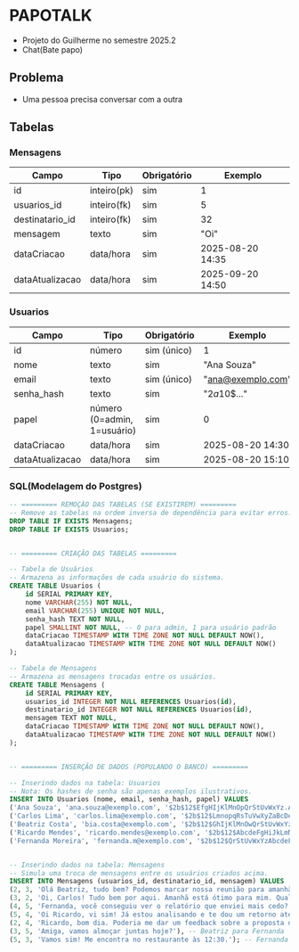 # PAPOTALK
- Projeto do Guilherme no semestre 2025.2
- Chat(Bate papo)

## Problema
- Uma pessoa precisa conversar com a outra
## Tabelas
### Mensagens
| Campo			        | Tipo		    | Obrigatório 	| Exemplo 			            |
|-----------------------|---------------|---------------|-------------------------------|
| id			        | inteiro(pk)	| sim		    | 1	  			                |
| usuarios_id		    | inteiro(fk)	| sim		    | 5	  			                |  
| destinatario_id	    | inteiro(fk)	| sim		    | 32	  			            |
| mensagem		        | texto		    | sim		    | "Oi"	  	                    |
| dataCriacao		    | data/hora	    | sim           | 2025-08-20 14:35		        |
| dataAtualizacao	    | data/hora	    | sim		    | 2025-09-20 14:50              |

### Usuarios
| Campo           | Tipo                          | Obrigatório | Exemplo            |
|-----------------|-------------------------------|-------------|--------------------|
| id              | número                        | sim (único) | 1                  |
| nome            | texto                         | sim         | "Ana Souza"        |
| email           | texto                         | sim (único) | "ana@exemplo.com"  |
| senha_hash      | texto                         | sim         | "$2a$10$..."       |
| papel           | número (0=admin, 1=usuário)   | sim         | 0                  |
| dataCriacao     | data/hora                     | sim         | 2025-08-20 14:30   |
| dataAtualizacao | data/hora                     | sim         | 2025-08-20 15:10   |

### SQL(Modelagem do Postgres)

```sql
-- ========= REMOÇÃO DAS TABELAS (SE EXISTIREM) =========
-- Remove as tabelas na ordem inversa de dependência para evitar erros.
DROP TABLE IF EXISTS Mensagens;
DROP TABLE IF EXISTS Usuarios;


-- ========= CRIAÇÃO DAS TABELAS =========

-- Tabela de Usuários
-- Armazena as informações de cada usuário do sistema.
CREATE TABLE Usuarios (
    id SERIAL PRIMARY KEY,
    nome VARCHAR(255) NOT NULL,
    email VARCHAR(255) UNIQUE NOT NULL,
    senha_hash TEXT NOT NULL,
    papel SMALLINT NOT NULL, -- 0 para admin, 1 para usuário padrão
    dataCriacao TIMESTAMP WITH TIME ZONE NOT NULL DEFAULT NOW(),
    dataAtualizacao TIMESTAMP WITH TIME ZONE NOT NULL DEFAULT NOW()
);

-- Tabela de Mensagens
-- Armazena as mensagens trocadas entre os usuários.
CREATE TABLE Mensagens (
    id SERIAL PRIMARY KEY,
    usuarios_id INTEGER NOT NULL REFERENCES Usuarios(id),
    destinatario_id INTEGER NOT NULL REFERENCES Usuarios(id),
    mensagem TEXT NOT NULL,
    dataCriacao TIMESTAMP WITH TIME ZONE NOT NULL DEFAULT NOW(),
    dataAtualizacao TIMESTAMP WITH TIME ZONE NOT NULL DEFAULT NOW()
);


-- ========= INSERÇÃO DE DADOS (POPULANDO O BANCO) =========

-- Inserindo dados na tabela: Usuarios
-- Nota: Os hashes de senha são apenas exemplos ilustrativos.
INSERT INTO Usuarios (nome, email, senha_hash, papel) VALUES
('Ana Souza', 'ana.souza@exemplo.com', '$2b$12$EfgHIjKlMnOpQrStUvWxYz.A1b2c3d4e5f6g7h8i9j0k', 0), -- Admin (ID: 1)
('Carlos Lima', 'carlos.lima@exemplo.com', '$2b$12$LmnopqRsTuVwXyZaBcDeFg.H1i2j3k4l5m6n7o8p9q0r', 1), -- Usuário (ID: 2)
('Beatriz Costa', 'bia.costa@exemplo.com', '$2b$12$GhIjKlMnOwQrStUvWxYz.A1b2c3d4e5f6g7h8i9j0k', 1),  -- Usuário (ID: 3)
('Ricardo Mendes', 'ricardo.mendes@exemplo.com', '$2b$12$AbcdeFgHiJkLmNoPqRsTu.V1w2x3y4z5a6b7c8d9e0f', 1),-- Usuário (ID: 4)
('Fernanda Moreira', 'fernanda.m@exemplo.com', '$2b$12$QrStUvWxYzAbcdeFgHiJk.L1m2n3o4p5q6r7s8t9u0v', 1); -- Usuário (ID: 5)


-- Inserindo dados na tabela: Mensagens
-- Simula uma troca de mensagens entre os usuários criados acima.
INSERT INTO Mensagens (usuarios_id, destinatario_id, mensagem) VALUES
(2, 3, 'Olá Beatriz, tudo bem? Podemos marcar nossa reunião para amanhã?'), -- Carlos para Beatriz
(3, 2, 'Oi, Carlos! Tudo bem por aqui. Amanhã está ótimo para mim. Qual horário?'), -- Beatriz para Carlos
(4, 5, 'Fernanda, você conseguiu ver o relatório que enviei mais cedo?'), -- Ricardo para Fernanda
(5, 4, 'Oi Ricardo, vi sim! Já estou analisando e te dou um retorno até o fim da tarde.'), -- Fernanda para Ricardo
(2, 4, 'Ricardo, bom dia. Poderia me dar um feedback sobre a proposta de projeto, por favor?'), -- Carlos para Ricardo
(3, 5, 'Amiga, vamos almoçar juntas hoje?'), -- Beatriz para Fernanda
(5, 3, 'Vamos sim! Me encontra no restaurante às 12:30.'); -- Fernanda para Beatriz

